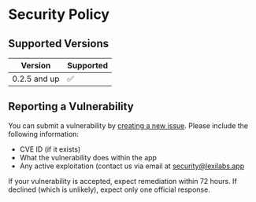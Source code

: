 # Security Policy

## Supported Versions

| Version      | Supported          |
|--------------| ------------------ |
| 0.2.5 and up | :white_check_mark: |

## Reporting a Vulnerability

You can submit a vulnerability by [creating a new issue](https://github.com/LexiLabs-App/basic/issues/new).
Please include the following information:
* CVE ID (if it exists)
* What the vulnerability does within the app
* Any active exploitation (contact us via email at [security@lexilabs.app](mailto://security@lexilabs.app)

If your vulnerability is accepted, expect remediation within 72 hours.
If declined (which is unlikely), expect only one official response.